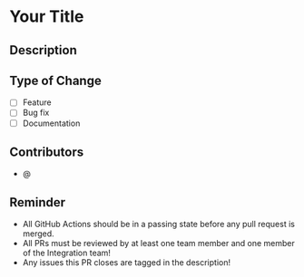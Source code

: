 <!-- TODO: Replace the title below -->
# Your Title

## Description

<!-- TODO: Write a description of the proposed changes -->
<!-- Remember to check the reminders! -->

## Type of Change

<!-- TODO: Fill in the brackets with an `x` next to all types that apply to the proposed changes -->
- [ ] Feature
- [ ] Bug fix
- [ ] Documentation

## Contributors

<!-- TODO: Add your GitHub username below and the GitHub usernames of all other contributors to the proposed changes -->
- @

## Reminder

 - All GitHub Actions should be in a passing state before any pull request is merged.
 - All PRs must be reviewed by at least one team member and one member of the Integration team!
 - Any issues this PR closes are tagged in the description!